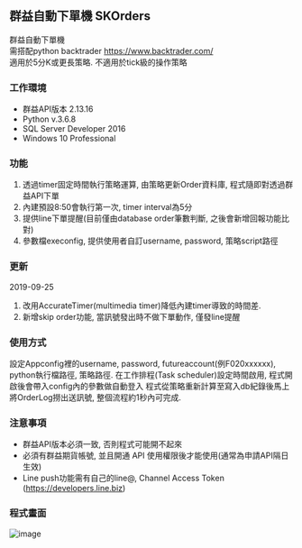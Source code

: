 ## 群益自動下單機 SKOrders 

群益自動下單機 </br>
需搭配python backtrader <https://www.backtrader.com/> </br>
適用於5分K或更長策略. 不適用於tick級的操作策略

### 工作環境
* 群益API版本 2.13.16 
* Python v.3.6.8
* SQL Server Developer 2016
* Windows 10 Professional

### 功能
1. 透過timer固定時間執行策略運算, 由策略更新Order資料庫, 程式隨即對透過群益API下單
2. 內建預設8:50會執行第一次, timer interval為5分
3. 提供line下單提醒(目前僅由database order筆數判斷, 之後會新增回報功能比對)
4. 參數檔execonfig, 提供使用者自訂username, password, 策略script路徑

### 更新
2019-09-25
1. 改用AccurateTimer(multimedia timer)降低內建timer導致的時間差.
2. 新增skip order功能, 當訊號發出時不做下單動作, 僅發line提醒

### 使用方式
設定Appconfig裡的username, password, futureaccount(例F020xxxxxx), python執行檔路徑, 策略路徑.
在工作排程(Task scheduler)設定時間啟用, 程式開啟後會帶入config內的參數做自動登入
程式從策略重新計算至寫入db紀錄後馬上將OrderLog撈出送訊號, 整個流程約1秒內可完成.

### 注意事項
* 群益API版本必須一致, 否則程式可能開不起來
* 必須有群益期貨帳號, 並且開通 API 使用權限後才能使用(通常為申請API隔日生效)
* Line push功能需有自己的line@, Channel Access Token (https://developers.line.biz)

### 程式畫面
![image](https://github.com/hanyang0721/SKOrders/blob/master/SKOrder.PNG)

